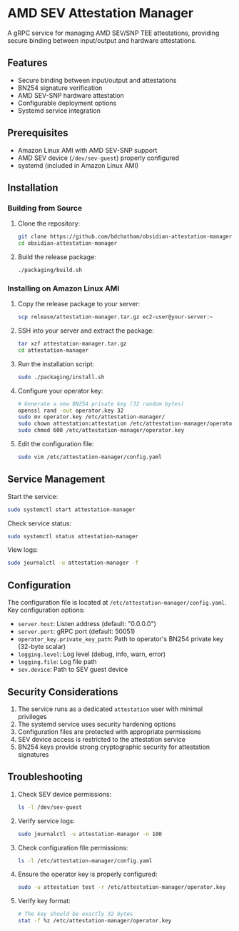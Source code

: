 # AMD SEV Attestation Manager

A gRPC service for managing AMD SEV/SNP TEE attestations, providing secure binding between input/output and hardware attestations.

## Features

- Secure binding between input/output and attestations
- BN254 signature verification
- AMD SEV-SNP hardware attestation
- Configurable deployment options
- Systemd service integration

## Prerequisites

- Amazon Linux AMI with AMD SEV-SNP support
- AMD SEV device (`/dev/sev-guest`) properly configured
- systemd (included in Amazon Linux AMI)

## Installation

### Building from Source

1. Clone the repository:
   ```bash
   git clone https://github.com/bdchatham/obsidian-attestation-manager.git
   cd obsidian-attestation-manager
   ```

2. Build the release package:
   ```bash
   ./packaging/build.sh
   ```

### Installing on Amazon Linux AMI

1. Copy the release package to your server:
   ```bash
   scp release/attestation-manager.tar.gz ec2-user@your-server:~
   ```

2. SSH into your server and extract the package:
   ```bash
   tar xzf attestation-manager.tar.gz
   cd attestation-manager
   ```

3. Run the installation script:
   ```bash
   sudo ./packaging/install.sh
   ```

4. Configure your operator key:
   ```bash
   # Generate a new BN254 private key (32 random bytes)
   openssl rand -out operator.key 32
   sudo mv operator.key /etc/attestation-manager/
   sudo chown attestation:attestation /etc/attestation-manager/operator.key
   sudo chmod 600 /etc/attestation-manager/operator.key
   ```

5. Edit the configuration file:
   ```bash
   sudo vim /etc/attestation-manager/config.yaml
   ```

## Service Management

Start the service:
```bash
sudo systemctl start attestation-manager
```

Check service status:
```bash
sudo systemctl status attestation-manager
```

View logs:
```bash
sudo journalctl -u attestation-manager -f
```

## Configuration

The configuration file is located at `/etc/attestation-manager/config.yaml`. Key configuration options:

- `server.host`: Listen address (default: "0.0.0.0")
- `server.port`: gRPC port (default: 50051)
- `operator_key.private_key_path`: Path to operator's BN254 private key (32-byte scalar)
- `logging.level`: Log level (debug, info, warn, error)
- `logging.file`: Log file path
- `sev.device`: Path to SEV guest device

## Security Considerations

1. The service runs as a dedicated `attestation` user with minimal privileges
2. The systemd service uses security hardening options
3. Configuration files are protected with appropriate permissions
4. SEV device access is restricted to the attestation service
5. BN254 keys provide strong cryptographic security for attestation signatures

## Troubleshooting

1. Check SEV device permissions:
   ```bash
   ls -l /dev/sev-guest
   ```

2. Verify service logs:
   ```bash
   sudo journalctl -u attestation-manager -n 100
   ```

3. Check configuration file permissions:
   ```bash
   ls -l /etc/attestation-manager/config.yaml
   ```

4. Ensure the operator key is properly configured:
   ```bash
   sudo -u attestation test -r /etc/attestation-manager/operator.key
   ```

5. Verify key format:
   ```bash
   # The key should be exactly 32 bytes
   stat -f %z /etc/attestation-manager/operator.key
   ``` 